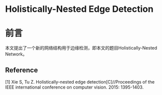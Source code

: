 # Holistically-Nested Edge Detection

# 前言

本文提出了一个新的网络结构用于边缘检测，即本文的题目Holistically-Nested Network。
## Reference
\[1\] Xie S, Tu Z. Holistically-nested edge detection\[C\]//Proceedings of the IEEE international conference on computer vision. 2015: 1395-1403.
